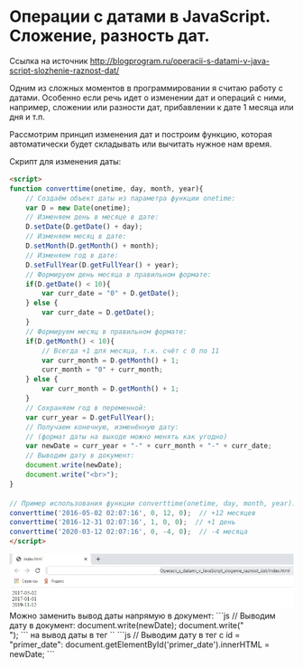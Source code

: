 # Операции с датами в JavaScript. Сложение, разность дат.
Ссылка на источник http://blogprogram.ru/operacii-s-datami-v-java-script-slozhenie-raznost-dat/

Одним из сложных моментов в программировании я считаю работу с датами. Особенно если речь идет о изменении дат и операций с ними, например, сложении или разности дат, прибавлении к дате 1 месяца или дня и т.п.

Рассмотрим принцип изменения дат и построим функцию, которая автоматически будет складывать или вычитать нужное нам время.

Скрипт для изменения даты:
```html
<script>
function converttime(onetime, day, month, year){
	// Создаём объект даты из параметра функции onetime:
	var D = new Date(onetime);
	// Изменяем день в месяце в дате:
	D.setDate(D.getDate() + day);
	// Изменяем месяц в дате:
	D.setMonth(D.getMonth() + month);
	// Изменяем год в дате:
	D.setFullYear(D.getFullYear() + year);
	// Формируем день месяца в правильном формате:
	if(D.getDate() < 10){
		var curr_date = "0" + D.getDate();
	} else {
		var curr_date = D.getDate();
	}
	// Формируем месяц в правильном формате:
	if(D.getMonth() < 10){
		// Всегда +1 для месяца, т.к. счёт с 0 по 11
		var curr_month = D.getMonth() + 1;
		curr_month = "0" + curr_month;
	} else {
		var curr_month = D.getMonth() + 1;
	}
	// Сохраняем год в переменной:
	var curr_year = D.getFullYear();
	// Получаем конечную, изменённую дату:
	// (формат даты на выходе можно менять как угодно)
	var newDate = curr_year + "-" + curr_month + "-" + curr_date;
	// Выводим дату в документ:
	document.write(newDate);
	document.write("<br>");
}

// Пример использования функции converttime(onetime, day, month, year):
converttime('2016-05-02 02:07:16', 0, 12, 0);  // +12 месяцев
converttime('2016-12-31 02:07:16', 1, 0, 0);  // +1 день
converttime('2020-03-12 02:07:16', 0, -4, 0);  // -4 месяца
</script>
```
<img src = "vyvod_izmenennoy_daty.jpg" width = "800">
Можно заменить вывод даты напрямую в документ:
```js
// Выводим дату в документ:
	document.write(newDate);
	document.write("<br>");
```
на вывод даты в тег `<span id = "primer_date"></span>`
```js
// Выводим дату в тег с id = "primer_date":
	document.getElementById('primer_date').innerHTML = newDate;
```
